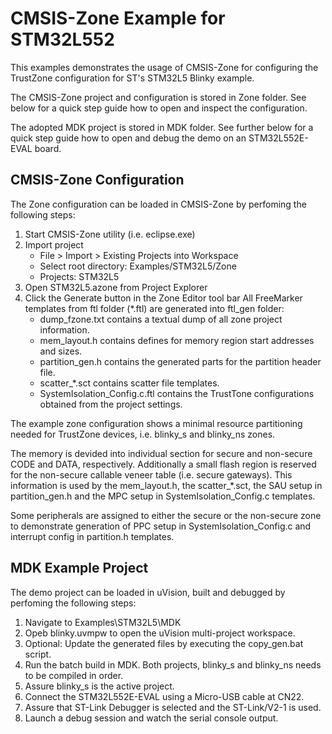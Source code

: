 CMSIS-Zone Example for STM32L552
================================

This examples demonstrates the usage of CMSIS-Zone for configuring the
TrustZone configuration for ST's STM32L5 Blinky example.

The CMSIS-Zone project and configuration is stored in Zone folder. See below for
a quick step guide how to open and inspect the configuration.

The adopted MDK project is stored in MDK folder. See further below for a quick step
guide how to open and debug the demo on an STM32L552E-EVAL board.


CMSIS-Zone Configuration
------------------------

The Zone configuration can be loaded in CMSIS-Zone by perfoming the following steps:

1. Start CMSIS-Zone utility (i.e. eclipse.exe)
2. Import project
   - File > Import > Existing Projects into Workspace
   - Select root directory: Examples/STM32L5/Zone
   - Projects: STM32L5
3. Open STM32L5.azone from Project Explorer
4. Click the Generate button in the Zone Editor tool bar
   All FreeMarker templates from ftl folder (\*.ftl) are generated into ftl_gen folder:
   - dump_fzone.txt contains a textual dump of all zone project information.
   - mem_layout.h contains defines for memory region start addresses and sizes.
   - partition_gen.h contains the generated parts for the partition header file.
   - scatter_\*.sct contains scatter file templates.
   - SystemIsolation_Config.c.ftl contains the TrustTone configurations obtained from the project settings.
   
The example zone configuration shows a minimal resource partitioning needed for
TrustZone devices, i.e. blinky_s and blinky_ns zones.

The memory is devided into
individual section for secure and non-secure CODE and DATA, respectively. Additionally
a small flash region is reserved for the non-secure callable veneer table (i.e. secure
gateways). This information is used by the mem_layout.h, the scatter_\*.sct, the SAU setup
in partition_gen.h and the MPC setup in SystemIsolation_Config.c templates.

Some peripherals are assigned to either the secure or the non-secure zone to demonstrate
generation of PPC setup in SystemIsolation_Config.c and interrupt config in partition.h
templates.


MDK Example Project
-------------------

The demo project can be loaded in uVision, built and debugged by perfoming the
following steps:

1. Navigate to Examples\STM32L5\MDK
2. Opeb blinky.uvmpw to open the uVision multi-project workspace.
3. Optional: Update the generated files by executing the copy_gen.bat script.
4. Run the batch build in MDK.
   Both projects, blinky_s and blinky_ns needs to be compiled in order.
5. Assure blinky_s is the active project.
6. Connect the STM32L552E-EVAL using a Micro-USB cable at CN22.
7. Assure that ST-Link Debugger is selected and the ST-Link/V2-1 is used.
8. Launch a debug session and watch the serial console output.
